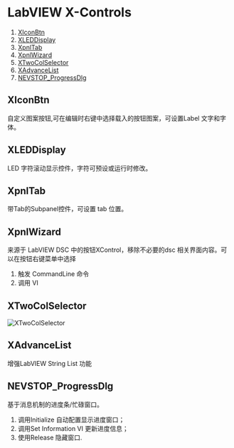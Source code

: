 LabVIEW X-Controls
========================================

 1. [XIconBtn](https://github.com/nevstop/LabVIEW-UI-XCtl/#xiconbtn)
 2. [XLEDDisplay](https://github.com/nevstop/LabVIEW-UI-XCtl/#xleddisplay)
 3. [XpnlTab](https://github.com/nevstop/LabVIEW-UI-XCtl/#xpnltab)
 4. [XpnlWizard](https://github.com/nevstop/LabVIEW-UI-XCtl/#xpnlwizard)
 5. [XTwoColSelector](https://github.com/nevstop/LabVIEW-UI-XCtl/#xtwocolselector)
 6. [XAdvanceList](https://github.com/nevstop/LabVIEW-UI-XCtl/#xadvancelist)
 7. [NEVSTOP_ProgressDlg](https://github.com/nevstop/LabVIEW-UI-XCtl/#nevstop_progressdlg)

XIconBtn
-----------------
自定义图案按钮,可在编辑时右键中选择载入的按钮图案，可设置Label 文字和字体。

XLEDDisplay
-----------------
LED 字符滚动显示控件，字符可预设或运行时修改。

XpnlTab
-----------------
带Tab的Subpanel控件，可设置 tab 位置。  

XpnlWizard
-----------------
来源于 LabVIEW DSC 中的按钮XControl，移除不必要的dsc 相关界面内容。可以在按钮右键菜单中选择  
 1. 触发 CommandLine 命令
 2. 调用 VI
 
XTwoColSelector
-----------------  
![XTwoColSelector](https://github.com/nevstop/LabVIEW-UI-XCtl/blob/master/XTwoColSelector/_img/2017-11-26_212921.png?raw=true)

XAdvanceList
-----------------
增强LabVIEW String List 功能

NEVSTOP_ProgressDlg
-----------------
基于消息机制的进度条/忙碌窗口。
 1. 调用Initialize 自动配置显示进度窗口；
 2. 调用Set Information VI 更新进度信息；
 3. 使用Release 隐藏窗口.

